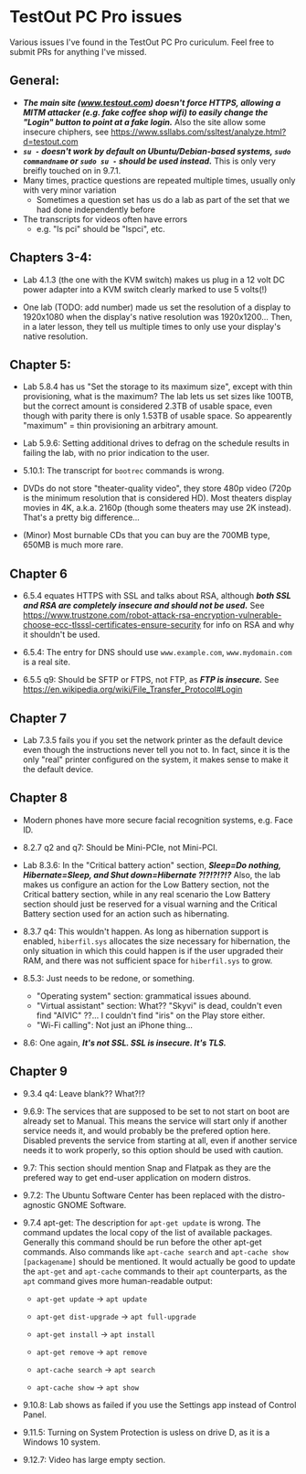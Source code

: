 # TestOut PC Pro issues

Various issues I've found in the TestOut PC Pro curiculum.  Feel free to submit PRs for anything I've missed.

## General:

- __*The main site (www.testout.com) doesn't force HTTPS, allowing a MITM attacker (e.g. fake coffee shop wifi) to easily change the "Login" button to point at a fake login.*__  Also the site allow some insecure chiphers, see https://www.ssllabs.com/ssltest/analyze.html?d=testout.com
- __*`su -` doesn't work by default on Ubuntu/Debian-based systems, `sudo commandname` or `sudo su -` should be used instead.*__  This is only very breifly touched on in 9.7.1.
- Many times, practice questions are repeated multiple times, usually only with very minor variation
  - Sometimes a question set has us do a lab as part of the set that we had done independently before
- The transcripts for videos often have errors
  - e.g. "ls pci" should be "lspci", etc.

## Chapters 3-4:

- Lab 4.1.3 (the one with the KVM switch) makes us plug in a 12 volt DC power adapter into a KVM switch clearly marked to use 5 volts(!)

- One lab (TODO: add number) made us set the resolution of a display to 1920x1080 when the display's native resolution was 1920x1200... Then, in a later lesson, they tell us multiple times to only use your display's native resolution.

## Chapter 5:

- Lab 5.8.4 has us "Set the storage to its maximum size", except with thin provisioning, what is the maximum?  The lab lets us set sizes like 100TB, but the correct amount is considered 2.3TB of usable space, even though with parity there is only 1.53TB of usable space.  So appearently "maximum" = thin provisioning an arbitrary amount.

- Lab 5.9.6: Setting additional drives to defrag on the schedule results in failing the lab, with no prior indication to the user.

- 5.10.1: The transcript for `bootrec` commands is wrong.

- DVDs do not store "theater-quality video", they store 480p video (720p is the minimum resolution that is considered HD).  Most theaters display movies in 4K, a.k.a. 2160p (though some theaters may use 2K instead).  That's a pretty big difference...

- (Minor) Most burnable CDs that you can buy are the 700MB type, 650MB is much more rare.

## Chapter 6

- 6.5.4 equates HTTPS with SSL and talks about RSA, although __*both SSL and RSA are completely insecure and should not be used.*__ See https://www.trustzone.com/robot-attack-rsa-encryption-vulnerable-choose-ecc-tlsssl-certificates-ensure-security for info on RSA and why it shouldn't be used.

- 6.5.4: The entry for DNS should use `www.example.com`, `www.mydomain.com` is a real site.

- 6.5.5 q9: Should be SFTP or FTPS, not FTP, as __*FTP is insecure.*__  See https://en.wikipedia.org/wiki/File_Transfer_Protocol#Login

## Chapter 7

- Lab 7.3.5 fails you if you set the network printer as the default device even though the instructions never tell you not to.  In fact, since it is the only "real" printer configured on the system, it makes sense to make it the default device.

## Chapter 8

- Modern phones have more secure facial recognition systems, e.g. Face ID.

- 8.2.7 q2 and q7: Should be Mini-PCIe, not Mini-PCI.

- Lab 8.3.6: In the "Critical battery action" section, __*Sleep=Do nothing, Hibernate=Sleep, and Shut down=Hibernate ?!?!?!?!?*__  Also, the lab makes us configure an action for the Low Battery section, not the Critical battery section, while in any real scenario the Low Battery section should just be reserved for a visual warning and the Critical Battery section used for an action such as hibernating.

- 8.3.7 q4: This wouldn't happen.  As long as hibernation support is enabled, `hiberfil.sys` allocates the size necessary for hibernation, the only situation in which this could happen is if the user upgraded their RAM, and there was not sufficient space for `hiberfil.sys` to grow.

- 8.5.3: Just needs to be redone, or something.
  - "Operating system" section: grammatical issues abound.
  - "Virtual assistant" section: What?? "Skyvi" is dead, couldn't even find "AIVIC" ??... I couldn't find "iris" on the Play store either.
  - "Wi-Fi calling": Not just an iPhone thing...

- 8.6: One again, __*It's not SSL.  SSL is insecure.  It's TLS.*__

## Chapter 9

- 9.3.4 q4:  Leave blank??  What?!?

- 9.6.9: The services that are supposed to be set to not start on boot are already set to Manual.  This means the service will start only if another service needs it, and would probably be the prefered option here.  Disabled prevents the service from starting at all, even if another service needs it to work properly, so this option should be used with caution.

- 9.7: This section should mention Snap and Flatpak as they are the prefered way to get end-user application on modern distros.

- 9.7.2: The Ubuntu Software Center has been replaced with the distro-agnostic GNOME Software.

- 9.7.4 apt-get: The description for `apt-get update` is wrong.  The command updates the local copy of the list of available packages.  Generally this command should be run before the other apt-get commands.  Also commands like `apt-cache search` and `apt-cache show [packagename]` should be mentioned.  It would actually be good to update the `apt-get` and `apt-cache` commands to their `apt` counterparts, as the `apt` command gives more human-readable output:

  - `apt-get update`       -> `apt update`
  
  - `apt-get dist-upgrade` -> `apt full-upgrade`
  
  - `apt-get install`      -> `apt install`
  
  - `apt-get remove`       -> `apt remove`
  
  - `apt-cache search`     -> `apt search`
  
  - `apt-cache show`       -> `apt show`

- 9.10.8: Lab shows as failed if you use the Settings app instead of Control Panel.

- 9.11.5: Turning on System Protection is usless on drive D, as it is a Windows 10 system.

- 9.12.7: Video has large empty section.
